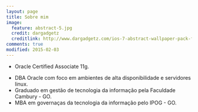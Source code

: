 ```yaml
---
layout: page
title: Sobre mim
image:
  feature: abstract-5.jpg
  credit: dargadgetz
  creditlink: http://www.dargadgetz.com/ios-7-abstract-wallpaper-pack-for-iphone-5-and-ipod-touch-retina/
comments: true
modified: 2015-02-03
---
```

<ul><li>Oracle Certified Associate 11g.</li></ul>

<ul><li>DBA Oracle com foco em ambientes de alta disponibilidade e servidores linux.</li>
<li>Graduado em gestão de tecnologia da informação pela Faculdade Cambury - GO.</li>
<li>MBA em governaças da tecnologia da informação pelo IPOG - GO.</li></ul>


